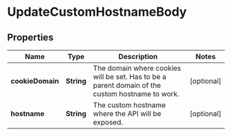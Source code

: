 

# UpdateCustomHostnameBody


## Properties

Name | Type | Description | Notes
------------ | ------------- | ------------- | -------------
**cookieDomain** | **String** | The domain where cookies will be set. Has to be a parent domain of the custom hostname to work. |  [optional]
**hostname** | **String** | The custom hostname where the API will be exposed. |  [optional]



